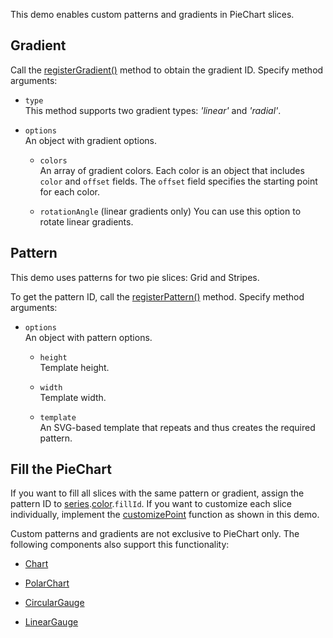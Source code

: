This demo enables custom patterns and gradients in PieChart slices.

## Gradient

Call the [registerGradient()](/Documentation/ApiReference/Common/Utils/viz/#registerGradienttype_options) method to obtain the gradient ID. Specify method arguments:

- `type`    
This method supports two gradient types: *'linear'* and *'radial'*.

- `options`    
An object with gradient options.

    - `colors`    
    An array of gradient colors. Each color is an object that includes `color` and `offset` fields. The `offset` field specifies the starting point for each color.

    - `rotationAngle` (linear gradients only)
    You can use this option to rotate linear gradients.

## Pattern

This demo uses patterns for two pie slices: Grid and Stripes. 

To get the pattern ID, call the [registerPattern()](/Documentation/ApiReference/Common/Utils/viz/#registerPatternoptions) method. Specify method arguments:

- `options`    
An object with pattern options.

    - `height`    
    Template height.

    - `width`    
    Template width.

    - `template`    
    An SVG-based template that repeats and thus creates the required pattern.

## Fill the PieChart

If you want to fill all slices with the same pattern or gradient, assign the pattern ID to [series](/Documentation/ApiReference/UI_Components/dxPieChart/Configuration/series/).[color](/Documentation/ApiReference/UI_Components/dxPieChart/Configuration/series/#color).`fillId`. If you want to customize each slice individually, implement the [customizePoint](/Documentation/ApiReference/UI_Components/dxPieChart/Configuration/#customizePoint) function as shown in this demo.

Custom patterns and gradients are not exclusive to PieChart only. The following components also support this functionality:

- [Chart](/Documentation/Guide/UI_Components/Chart/Series/Customize_Appearance/)

- [PolarChart](/Documentation/Guide/UI_Components/PolarChart/Customize_Appearance/)

- [CircularGauge](/Documentation/Guide/UI_Components/CircularGauge/Customize_Appearance/)

- [LinearGauge](/Documentation/Guide/UI_Components/LinearGauge/Customize_Appearance/)
